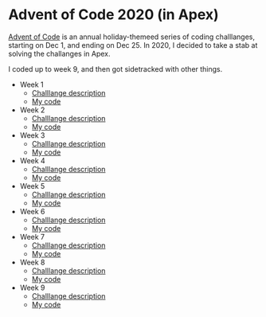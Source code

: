 # Advent of Code 2020 (in Apex)

[Advent of Code](https://adventofcode.com/) is an annual holiday-themeed series of coding challlanges, starting on Dec 1, and ending on Dec 25. In 2020, I decided to take a stab at solving the challanges in Apex.

I coded up to week 9, and then got sidetracked with other things.

- Week 1
  - [Challlange description](https://adventofcode.com/2020/day/1/)
  - [My code](https://adventofcode.com/)
- Week 2
  - [Challlange description](https://adventofcode.com/2020/day/2/)
  - [My code](https://adventofcode.com/)
- Week 3
  - [Challlange description](https://adventofcode.com/2020/day/3/)
  - [My code](https://adventofcode.com/)
- Week 4
  - [Challlange description](https://adventofcode.com/2020/day/4/)
  - [My code](https://adventofcode.com/)
- Week 5
  - [Challlange description](https://adventofcode.com/2020/day/5/)
  - [My code](https://adventofcode.com/)
- Week 6
  - [Challlange description](https://adventofcode.com/2020/day/6/)
  - [My code](https://adventofcode.com/)
- Week 7
  - [Challlange description](https://adventofcode.com/2020/day/7/)
  - [My code](https://adventofcode.com/)
- Week 8
  - [Challlange description](https://adventofcode.com/2020/day/8/)
  - [My code](https://adventofcode.com/)
- Week 9
  - [Challlange description](https://adventofcode.com/2020/day/9/)
  - [My code](https://adventofcode.com/)

